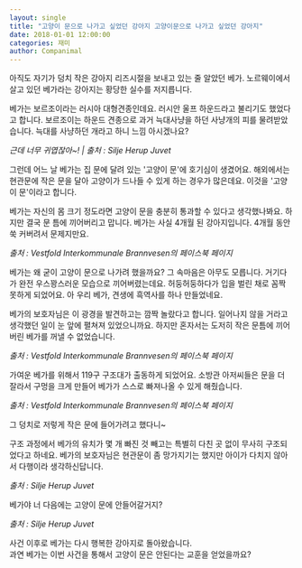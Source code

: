 ```yaml
---
layout: single
title: "고양이 문으로 나가고 싶었던 강아지 고양이문으로 나가고 싶었던 강아지"
date: 2018-01-01 12:00:00
categories: 재미
author: Companimal
---
```


아직도 자기가 덩치 작은 강아지 리즈시절을 보내고 있는 줄 알았던 베가. 노르웨이에서 살고 있던 베가라는 강아지는 황당한 실수를 저지릅니다.

베가는 보르조이라는 러시아 대형견종인데요. 러시안 울프 하운드라고 불리기도 했었다고 합니다. 보르조이는 하운드 견종으로 과거 늑대사냥을 하던 사냥개의 피를 물려받았습니다. 늑대를 사냥하던 개라고 하니 느낌 아시겠나요?

_근데 너무 귀엽잖아~! | 출처 : Silje Herup Juvet_

그런데 어느 날 베가는 집 문에 달려 있는 '고양이 문'에 호기심이 생겼어요. 해외에서는 현관문에 작은 문을 달아 고양이가 드나들 수 있게 하는 경우가 많은데요. 이것을 '고양이 문'이라고 합니다.

베가는 자신의 몸 크기 정도라면 고양이 문을 충분히 통과할 수 있다고 생각했나봐요. 하지만 결국 문 틈에 끼어버리고 맙니다. 베가는 사실 4개월 된 강아지입니다. 4개월 동안 쑥 커버려서 문제지만요.

_출처 : Vestfold Interkommunale Brannvesen의 페이스북 페이지_

베가는 왜 굳이 고양이 문으로 나가려 했을까요? 그 속마음은 아무도 모릅니다. 거기다가 완전 우스꽝스러운 모습으로 끼어버렸는데요. 허둥허둥하다가 입을 벌린 채로 꼼짝 못하게 되었어요. 아 우리 베가, 견생에 흑역사를 하나 만들었네요.

베가의 보호자님은 이 광경을 발견하고는 깜짝 놀랐다고 합니다. 일어나지 않을 거라고 생각했던 일이 눈 앞에 펼쳐져 있었으니까요. 하지만 혼자서는 도저히 작은 문틈에 끼어버린 베가를 꺼낼 수 없었습니다.

_출처 : Vestfold Interkommunale Brannvesen의 페이스북 페이지_

가여운 베가를 위해서 119구 구조대가 출동하게 되었어요. 소방관 아저씨들은 문을 더 잘라서 구멍을 크게 만들어 베가가 스스로 빠져나올 수 있게 해줬습니다.

_출처 : Vestfold Interkommunale Brannvesen의 페이스북 페이지_

그 덩치로 저렇게 작은 문에 들어가려고 했다니~

구조 과정에서 베가의 유치가 몇 개 빠진 것 빼고는 특별히 다친 곳 없이 무사히 구조되었다고 하네요. 베가의 보호자님은 현관문이 좀 망가지기는 했지만 아이가 다치지 않아서 다행이라 생각하신답니다.

_출처 : Silje Herup Juvet_

베가야 너 다음에는 고양이 문에 안들어갈거지?

_출처 : Silje Herup Juvet_

사건 이후로 베가는 다시 행복한 강아지로 돌아왔습니다.  
 과연 베가는 이번 사건을 통해서 고양이 문은 안된다는 교훈을 얻었을까요?
